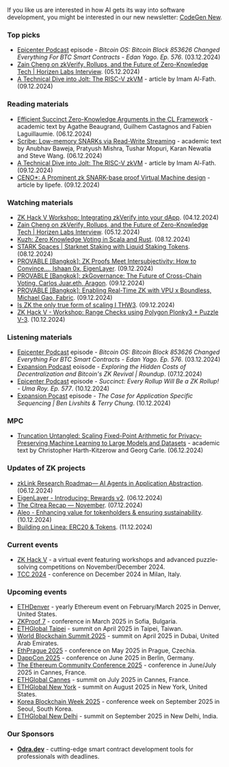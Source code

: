 If you like us are interested in how AI gets its way into software development, you might be interested in our new newsletter: [CodeGen New](https://codegen.substack.com/p/codegen-news-for-2024-12-09). 

### Top picks
* [Epicenter Podcast](https://www.youtube.com/watch?v=Gjn6rtMtitg) episode - *Bitcoin OS: Bitcoin Block 853626 Changed Everything For BTC Smart Contracts - Edan Yago. Ep. 576*. (03.12.2024)
* [Zain Cheng on zkVerify, Rollups, and the Future of Zero-Knowledge Tech | Horizen Labs Interview](https://www.youtube.com/watch?v=K3_VzKfz3JM). (05.12.2024)
* [A Technical Dive into Jolt: The RISC-V zkVM](https://www.zksecurity.xyz/blog/posts/how-jolt-works/) - article by Imam Al-Fath. (09.12.2024)
 
### Reading materials 
* [Efficient Succinct Zero-Knowledge Arguments in the CL Framework](https://eprint.iacr.org/2024/1966.pdf) - academic text by Agathe Beaugrand, Guilhem Castagnos and Fabien Laguillaumie. (06.12.2024)
* [Scribe: Low-memory SNARKs via Read-Write Streaming](https://eprint.iacr.org/2024/1970.pdf) - academic text by Anubhav Baweja, Pratyush Mishra, Tushar Mopuri, Karan Newatia and Steve Wang. (06.12.2024)
* [A Technical Dive into Jolt: The RISC-V zkVM](https://www.zksecurity.xyz/blog/posts/how-jolt-works/) - article by Imam Al-Fath. (09.12.2024)
* [CENO*: A Prominent zk SNARK-base proof Virtual Machine design](https://medium.com/@0xlipefe/ceno-a-prominent-zk-snark-base-proof-virtual-machine-design-part-1-4bad490f3da9) - article by lipefe. (09.12.2024)
 
### Watching materials
* [ZK Hack V Workshop: Integrating zkVerify into your dApp](https://www.youtube.com/watch?v=GWBkIxALvJ4). (04.12.2024)
* [Zain Cheng on zkVerify, Rollups, and the Future of Zero-Knowledge Tech | Horizen Labs Interview](https://www.youtube.com/watch?v=K3_VzKfz3JM). (05.12.2024)
* [Kuzh: Zero Knowledge Voting in Scala and Rust](https://www.youtube.com/watch?v=CjDGiSVT9d8). (08.12.2024)
* [STARK Spaces | Starknet Staking with Liquid Staking Tokens](https://www.youtube.com/watch?v=50k81jMF8e4). (08.12.2024)
* [PROVABLE [Bangkok]: ZK Proofs Meet Intersubjectivity: How to Convince..., Ishaan 0x, EigenLayer](https://www.youtube.com/watch?v=AER81ZdCIVE). (09.12.2024)
* [PROVABLE [Bangkok]: zkGovernance: The Future of Cross-Chain Voting, Carlos Juar.eth, Aragon](https://www.youtube.com/watch?v=Du25p123g1s). (09.12.2024)
* [PROVABLE [Bangkok]: Enabling Real-Time ZK with VPU x Boundless, Michael Gao, Fabric](https://www.youtube.com/watch?v=VtLiAFeRRi8). (09.12.2024)
* [Is ZK the only true form of scaling I THW3](https://www.youtube.com/watch?v=IgzLKjSx1ng). (09.12.2024)
* [ZK Hack V - Workshop: Range Checks using Polygon Plonky3 + Puzzle V-3](https://www.youtube.com/watch?v=c8y7l3Ee70g). (10.12.2024)

### Listening materials
* [Epicenter Podcast](https://www.youtube.com/watch?v=Gjn6rtMtitg) episode - *Bitcoin OS: Bitcoin Block 853626 Changed Everything For BTC Smart Contracts - Edan Yago. Ep. 576*. (03.12.2024)
* [Expansion Podcast](https://www.youtube.com/watch?v=npib_1gK_es) eoisode - *Exploring the Hidden Costs of Decentralization and Bitcoin's ZK Revival | Roundup*. (07.12.2024)
* [Epicenter Podcast](https://www.youtube.com/watch?v=SuzmcFBDbpk) episode - *Succinct: Every Rollup Will Be a ZK Rollup! - Uma Roy. Ep. 577*. (10.12.2024)
* [Expansion Pocast](https://www.youtube.com/watch?v=W6UZ6xGoDfE) episode - *The Case for Application Specific Sequencing | Ben Livshits & Terry Chung*. (10.12.2024) 

### MPC
* [Truncation Untangled: Scaling Fixed-Point Arithmetic for Privacy-Preserving Machine Learning to Large Models and Datasets](https://eprint.iacr.org/2024/1953.pdf) - academic text by Christopher Harth-Kitzerow and Georg Carle. (06.12.2024)
 
### Updates of ZK projects
* [zkLink Research Roadmap— AI Agents in Application Abstraction](https://blog.zk.link/zklink-research-roadmap-ai-agents-in-application-abstraction-fff297ef4577?source=collection_home---4------2-----------------------). (06.12.2024)
* [EigenLayer - Introducing: Rewards v2](https://www.blog.eigenlayer.xyz/coming-soon-rewards-v2/). (06.12.2024)
* [The Citrea Recap — November](https://www.blog.citrea.xyz/the-citrea-recap-november/). (07.12.2024)
* [Aleo - Enhancing value for tokenholders & ensuring sustainability](https://aleo.org/post/ensuring-sustainability-arc42/). (10.12.2024)
* [Building on Linea: ERC20 & Tokens](https://linea.mirror.xyz/DRjLeGXCE-jD5U2dxUNbHtvnHfDCUVv18p4_RsUj5Sk). (11.12.2024)
 
### Current events
* [ZK Hack V](https://zkhack.dev/zkhackV/) - a virtual event featuring workshops and advanced puzzle-solving competitions on November/December 2024.
* [TCC 2024](https://tcc.iacr.org/2024/) - conference on December 2024 in Milan, Italy.

### Upcoming events
* [ETHDenver](https://www.ethdenver.com/) - yearly Ethereum event on February/March 2025 in Denver, United States.
* [ZKProof 7](https://zkproof.org/events/zkproof-7-sofia/) - conference in March 2025 in Sofia, Bulgaria. 
* [ETHGlobal Taipei](https://ethglobal.com/events/taipei) - summit on April 2025 in Taipei, Taiwan.
* [World Blockchain Summit 2025](https://worldblockchainsummit.com/dxb-oct-24/) - summit on April 2025 in Dubai, United Arab Emirates.
* [EthPrague 2025](https://ethprague.com/) - conference on May 2025 in Prague, Czechia.
* [DappCon 2025](https://dappcon.io/#about) - conference on June 2025 in Berlin, Germany.
* [The Ethereum Community Conference 2025](https://ethcc.io/) - conference in June/July 2025 in Cannes, France.
* [ETHGlobal Cannes](https://ethglobal.com/events/cannes) - summit on July 2025 in Cannes, France.
* [ETHGlobal New York](https://ethglobal.com/events/newyork2025) - summit on August 2025 in New York, United States.
* [Korea Blockchain Week 2025](https://koreablockchainweek.com/) - conference week on September 2025 in Seoul, South Korea.
* [ETHGlobal New Delhi](https://ethglobal.com/events/newdelhi) - summit on September 2025 in New Delhi, India.

### Our Sponsors
* **[Odra.dev](https://odra.dev)** - cutting-edge smart contract development tools for professionals with deadlines.
